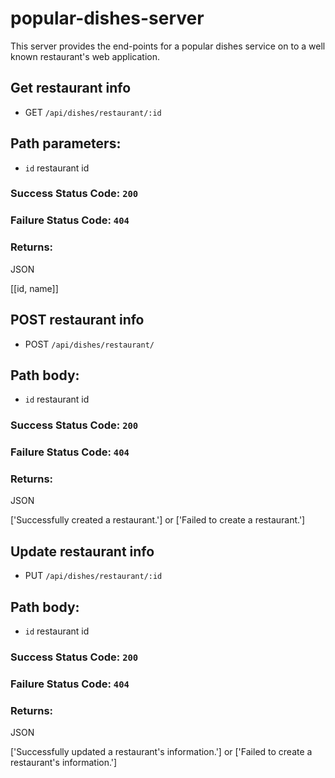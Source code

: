 # popular-dishes-server

This server provides the end-points for a popular dishes service on to a well known restaurant's web application. 

## Get restaurant info

* GET ```/api/dishes/restaurant/:id```

## Path parameters:

* ```id``` restaurant id

### Success Status Code: `200`
### Failure Status Code: `404`

### Returns:
JSON

[[id, name]]

## POST restaurant info

* POST ```/api/dishes/restaurant/```

## Path body:

* ```id``` restaurant id

### Success Status Code: `200`
### Failure Status Code: `404`

### Returns:
JSON

['Successfully created a restaurant.'] or ['Failed to create a restaurant.']


## Update restaurant info

* PUT ```/api/dishes/restaurant/:id```

## Path body:

* ```id``` restaurant id

### Success Status Code: `200`
### Failure Status Code: `404`

### Returns:
JSON

['Successfully updated a restaurant's information.'] or ['Failed to create a restaurant's information.']
